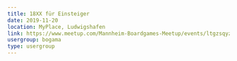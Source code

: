 ```yaml
---
title: 18XX für Einsteiger
date: 2019-11-20
location: MyPlace, Ludwigshafen
link: https://www.meetup.com/Mannheim-Boardgames-Meetup/events/ltgzsqyzpbbc/
usergroup: bogama
type: usergroup
---
```

